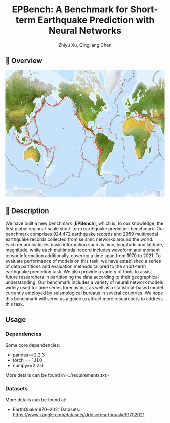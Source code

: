 <div align="center">

<h1>EPBench: A Benchmark for Short-term Earthquake
Prediction with Neural Networks </h1>

Zhiyu Xu,
Qingliang Chen

</div>

## 🚀 Overview
<div align="center">
<img width="660" height="400" alt="image" src="figs/distribute.png">
</div>

## 📖 Description

We have built a new benchmark (**EPBench**), which is, to our knowledge, the first global regional-scale short-term earthquake prediction benchmark. Our benchmark comprises 924,472 earthquake records and 2959 multimodal earthquake records collected from seismic networks around the world. Each record includes basic information such as time, longitude and latitude, magnitude, while each multimodal record includes waveform and moment tensor information additionally, covering a time span from 1970 to 2021. To evaluate  performance of models on this task, we have established a series of data partitions and evaluation methods tailored to the short-term earthquake prediction task. We also provide a variety of tools to assist future researchers in partitioning the data according to their  geographical understanding. Our benchmark includes a variety of neural network models widely used for time series forecasting, as well as a statistical-based model currently employed by seismological bureaus in several countries. We hope this benchmark will serve as a guide to attract more researchers to address this task.


## Usage

### Dependencies

Some core dependencies:

- pandas==2.2.3
- torch == 1.11.0
- numpy==2.2.6

More details can be found in <./requirements.txt>

### Datasets

More details can be found at:
- EarthQuake1970~2021 Datasets: <https://www.kaggle.com/datasets/drloser/earthquake19702021>
